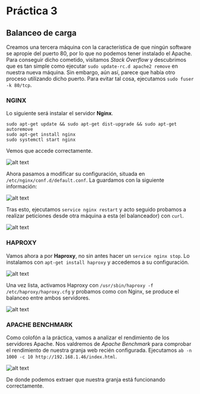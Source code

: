 # Práctica 3
## Balanceo de carga

Creamos una tercera máquina con la característica de que ningún software se apropie del puerto 80, por lo que no podemos tener instalado el Apache. Para conseguir dicho cometido, visitamos *Stack Overflow* y descubrimos que es tan simple como ejecutar ```sudo update-rc.d apache2 remove``` en nuestra nueva máquina. Sin embargo, aún así, parece que había otro proceso utilizando dicho puerto. Para evitar tal cosa, ejecutamos ```sudo fuser -k 80/tcp```.

### NGINX

Lo siguiente será instalar el servidor **Nginx**.

```
sudo apt-get update && sudo apt-get dist-upgrade && sudo apt-get autoremove
sudo apt-get install nginx 
sudo systemctl start nginx
```

Vemos que accede correctamente.

![alt text](http://i.imgur.com/8iBKXcv.png)

Ahora pasamos a modificar su configuración, situada en ```/etc/nginx/conf.d/default.conf```. La guardamos con la siguiente información:

![alt text](http://i.imgur.com/0Irx6cb.png)

Tras esto, ejecutamos ```service nginx restart``` y acto seguido probamos a realizar peticiones desde otra máquina a esta (el balanceador) con ```curl```.

![alt text](http://i.imgur.com/J30ALHR.jpg)

### HAPROXY

Vamos ahora a por **Haproxy**, no sin antes hacer un ```service nginx stop```. Lo instalamos con ```apt-get install haproxy``` y accedemos a su configuración.

![alt text](http://i.imgur.com/rdlrfDg.png)

Una vez lista, activamos Haproxy con ```/usr/sbin/haproxy -f /etc/haproxy/haproxy.cfg``` y probamos como con Nginx, se produce el balanceo entre ambos servidores.

![alt text](http://i.imgur.com/KdthzC6.jpg)

### APACHE BENCHMARK

Como colofón a la práctica, vamos a analizar el rendimiento de los servidores Apache. Nos valdremos de *Apache Benchmark* para comprobar el rendimiento de nuestra granja web recién configurada. Ejecutamos ```ab -n 1000 -c 10 http://192.168.1.46/index.html```.

![alt text](http://i.imgur.com/ltiAuw3.jpg)

De donde podemos extraer que nuestra granja está funcionando correctamente.
